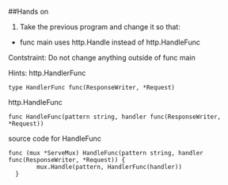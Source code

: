 ##Hands on
1. Take the previous program and change it so that:
* func main uses http.Handle instead of http.HandleFunc

Contstraint: Do not change anything outside of func main

Hints:
http.HandlerFunc

```
type HandlerFunc func(ResponseWriter, *Request)
```


http.HandleFunc

```
func HandleFunc(pattern string, handler func(ResponseWriter, *Request))
```

source code for HandleFunc
```
func (mux *ServeMux) HandleFunc(pattern string, handler func(ResponseWriter, *Request)) {
  		mux.Handle(pattern, HandlerFunc(handler))
  }
```

